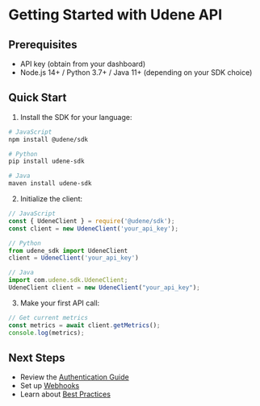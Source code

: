 # Getting Started with Udene API

## Prerequisites
- API key (obtain from your dashboard)
- Node.js 14+ / Python 3.7+ / Java 11+ (depending on your SDK choice)

## Quick Start

1. Install the SDK for your language:

```bash
# JavaScript
npm install @udene/sdk

# Python
pip install udene-sdk

# Java
maven install udene-sdk
```

2. Initialize the client:

```javascript
// JavaScript
const { UdeneClient } = require('@udene/sdk');
const client = new UdeneClient('your_api_key');

// Python
from udene_sdk import UdeneClient
client = UdeneClient('your_api_key')

// Java
import com.udene.sdk.UdeneClient;
UdeneClient client = new UdeneClient("your_api_key");
```

3. Make your first API call:

```javascript
// Get current metrics
const metrics = await client.getMetrics();
console.log(metrics);
```

## Next Steps
- Review the [Authentication Guide](authentication.md)
- Set up [Webhooks](webhooks.md)
- Learn about [Best Practices](best-practices.md)